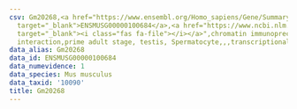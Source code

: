 ```yaml
---
csv: Gm20268,<a href="https://www.ensembl.org/Homo_sapiens/Gene/Summary?db=core;g=ENSMUSG00000100684"
  target="_blank">ENSMUSG00000100684</a>,<a href="https://www.ncbi.nlm.nih.gov/pubmed/25450459"
  target="_blank"><i class="fas fa-file"></i></a>",chromatin immunoprecipitation assay,direct
  interaction,prime adult stage, testis, Spermatocyte,,,transcriptional regulation,
data_alias: Gm20268
data_id: ENSMUSG00000100684
data_numevidence: 1
data_species: Mus musculus
data_taxid: '10090'
title: Gm20268
---
```

